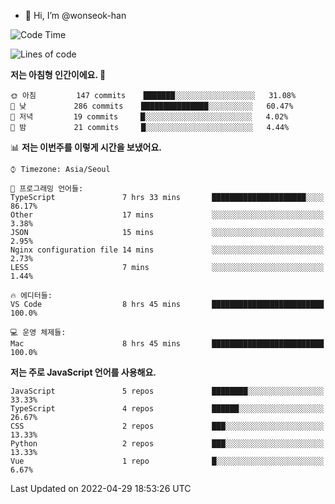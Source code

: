 - 👋 Hi, I’m @wonseok-han

<!---
wonseok-han/wonseok-han is a ✨ special ✨ repository because its `README.md` (this file) appears on your GitHub profile.
You can click the Preview link to take a look at your changes.
--->

<!--START_SECTION:waka-->
![Code Time](http://img.shields.io/badge/Code%20Time-377%20hrs%2022%20mins-blue)

![Lines of code](https://img.shields.io/badge/%EC%A0%80%EB%8A%94%20%EC%97%AC%ED%83%9C%EA%B9%8C%EC%A7%80%20-226%20Thousand%20%EC%A4%84%EC%9D%98%20%EC%BD%94%EB%93%9C%EB%A5%BC%20%EC%9E%91%EC%84%B1%ED%96%88%EC%96%B4%EC%9A%94.-blue)

**저는 아침형 인간이에요. 🐤** 

```text
🌞 아침         147 commits    ███████░░░░░░░░░░░░░░░░░░   31.08% 
🌆 낮　         286 commits    ███████████████░░░░░░░░░░   60.47% 
🌃 저녁         19 commits     █░░░░░░░░░░░░░░░░░░░░░░░░   4.02% 
🌙 밤　         21 commits     █░░░░░░░░░░░░░░░░░░░░░░░░   4.44%

```


📊 **저는 이번주를 이렇게 시간을 보냈어요.** 

```text
⌚︎ Timezone: Asia/Seoul

💬 프로그래밍 언어들: 
TypeScript               7 hrs 33 mins       █████████████████████░░░░   86.17% 
Other                    17 mins             ░░░░░░░░░░░░░░░░░░░░░░░░░   3.38% 
JSON                     15 mins             ░░░░░░░░░░░░░░░░░░░░░░░░░   2.95% 
Nginx configuration file 14 mins             ░░░░░░░░░░░░░░░░░░░░░░░░░   2.73% 
LESS                     7 mins              ░░░░░░░░░░░░░░░░░░░░░░░░░   1.44%

🔥 에디터들: 
VS Code                  8 hrs 45 mins       █████████████████████████   100.0%

💻 운영 체제들: 
Mac                      8 hrs 45 mins       █████████████████████████   100.0%

```

**저는 주로 JavaScript 언어를 사용해요.** 

```text
JavaScript               5 repos             ████████░░░░░░░░░░░░░░░░░   33.33% 
TypeScript               4 repos             ██████░░░░░░░░░░░░░░░░░░░   26.67% 
CSS                      2 repos             ███░░░░░░░░░░░░░░░░░░░░░░   13.33% 
Python                   2 repos             ███░░░░░░░░░░░░░░░░░░░░░░   13.33% 
Vue                      1 repo              █░░░░░░░░░░░░░░░░░░░░░░░░   6.67%

```



 Last Updated on 2022-04-29 18:53:26 UTC
<!--END_SECTION:waka-->
